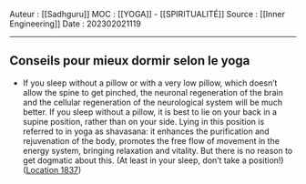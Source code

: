 Auteur : [[Sadhguru]]
MOC : [[YOGA]] - [[SPIRITUALITÉ]]
Source : [[Inner Engineering]]
Date : 202302021119
***

## Conseils pour mieux dormir selon le yoga
- If you sleep without a pillow or with a very low pillow, which doesn’t allow the spine to get pinched, the neuronal regeneration of the brain and the cellular regeneration of the neurological system will be much better. If you sleep without a pillow, it is best to lie on your back in a supine position, rather than on your side. Lying in this position is referred to in yoga as shavasana: it enhances the purification and rejuvenation of the body, promotes the free flow of movement in the energy system, bringing relaxation and vitality. But there is no reason to get dogmatic about this. (At least in your sleep, don’t take a position!) ([Location 1837](https://readwise.io/to_kindle?action=open&asin=B01B0K98D8&location=1837))